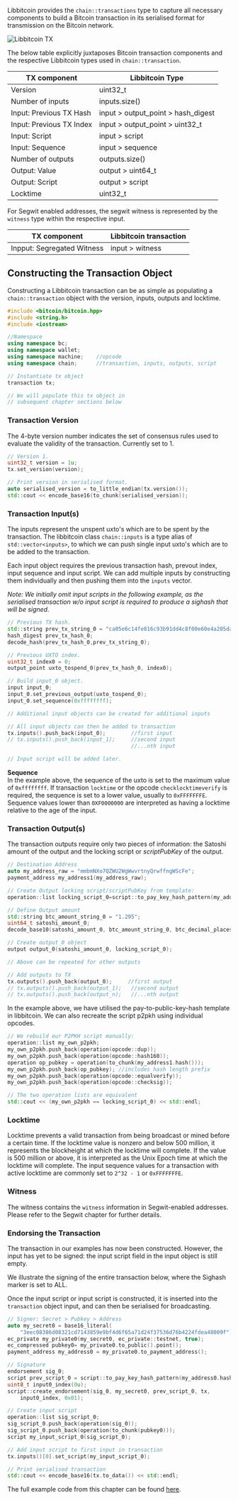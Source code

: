 Libbitcoin provides the `chain::transactions` type to capture all necessary components to build a Bitcoin transaction in its serialised format for transmission on the Bitcoin network.

<!-- Image of Libbitcoin Transaction classes and subclasses -->
![Libbitcoin TX](https://ipfs.io/ipfs/Qmf1HPdedXhxTfKy2gYChhXSNvZydaaPdMQbPWpX8tfnd1)

The below table explicitly juxtaposes Bitcoin transaction components and the respective Libbitcoin types used in `chain::transaction`.

| TX component             | Libbitcoin Type                   |
| -------------------------|-----------------------------------|
| Version                  | uint32_t                          |
| Number of inputs         | inputs.size()                     |
| Input: Previous TX Hash  | input > output_point > hash_digest|
| Input: Previous TX Index | input > output_point > uint32_t   |
| Input: Script            | input > script                    |
| Input: Sequence          | input > sequence                  |
| Number of outputs        | outputs.size()                    |
| Output: Value            | output > uint64_t                 |
| Output: Script           | output > script                   |
| Locktime                 | uint32_t                          |

For Segwit enabled addresses, the segwit witness is represented by the `witness` type within the respective input.

| TX component               | Libbitcoin transaction  |
| ---------------------------|-------------------------|
| Inpput: Segregated Witness | input > witness         |


## Constructing the Transaction Object

Constructing a Libbitcoin transaction can be as simple as populating a `chain::transaction` object with the version, inputs, outputs and locktime.

```c++
#include <bitcoin/bitcoin.hpp>
#include <string.h>
#include <iostream>

//Namespace
using namespace bc;
using namespace wallet;   
using namespace machine;    //opcode
using namespace chain;      //transaction, inputs, outputs, script
```

<!-- Example 1 (Part 1) -->
```c++
// Instantiate tx object
transaction tx;

// We will populate this tx object in
// subsequent chapter sections below
```
### Transaction Version
The 4-byte version number indicates the set of consensus rules used to evaluate the validity of the transaction. Currently set to 1.

<!-- Example 1 (Part 2) -->
```c++
// Version 1.
uint32_t version = 1u;
tx.set_version(version);

// Print version in serialised format.
auto serialised_version = to_little_endian(tx.version());
std::cout << encode_base16(to_chunk(serialised_version));
```

### Transaction Input(s)
The inputs represent the unspent uxto's which are to be spent by the transaction. The libbitcoin class `chain::inputs` is a type alias of `std::vector<inputs>`, to which we can push single input uxto's which are to be added to the transaction.

Each input object requires the previous transaction hash, prevout index, input sequence and input script. We can add multiple inputs by constructing them individually and then pushing them into the `inputs` vector.

*Note: We initially omit input scripts in the following example, as the serialised transaction w/o input script is required to produce a sighash that will be signed.*

<!-- Example 1 (Part 3) -->
```c++
// Previous TX hash.
std::string prev_tx_string_0 = "ca05e6c14fe816c93b91dd4c8f00e60e4a205da85741f26326d6f21f9a5ac5e9";
hash_digest prev_tx_hash_0;
decode_hash(prev_tx_hash_0,prev_tx_string_0);

// Previous UXTO index.
uint32_t index0 = 0;
output_point uxto_tospend_0(prev_tx_hash_0, index0);

// Build input_0 object.
input input_0;
input_0.set_previous_output(uxto_tospend_0);
input_0.set_sequence(0xffffffff);

// Additional input objects can be created for additional inputs

// All input objects can then be added to transaction
tx.inputs().push_back(input_0);        //first input
// tx.inputs().push_back(input_1);     //second input
                                       //...nth input

// Input script will be added later.
```
**Sequence**  
In the example above, the sequence of the uxto is set to the maximum value of `0xffffffff`.
If transaction `locktime` or the opcode `checklocktimeverify` is required, the sequence is set to a lower value, usually to `0xFFFFFFFE`. Sequence values lower than `0XF0000000` are interpreted as having a locktime relative to the age of the input.

### Transaction Output(s)

The transaction outputs require only two pieces of information: the Satoshi amount of the output and the locking script or *scriptPubKey* of the output.

<!-- Example 1 (Part 4) -->
```c++
// Destination Address
auto my_address_raw = "mmbmNXo7QZWU2WgWwvrtnyQrwffngWScFe";
payment_address my_address1(my_address_raw);

// Create Output locking script/scriptPubKey from template:
operation::list locking_script_0=script::to_pay_key_hash_pattern(my_address1.hash());

// Define Output amount
std::string btc_amount_string_0 = "1.295";
uint64_t satoshi_amount_0;
decode_base10(satoshi_amount_0, btc_amount_string_0, btc_decimal_places); // btc_decimal_places = 8

// Create output_0 object
output output_0(satoshi_amount_0, locking_script_0);

// Above can be repeated for other outputs

// Add outputs to TX
tx.outputs().push_back(output_0);     //first output
// tx.outputs().push_back(output_1);   //second output
// tx.outputs().push_back(output_n);   //...nth output
```
In the example above, we have utilised the pay-to-public-key-hash template in libbitcoin.
We can also recreate the script p2pkh using individual opcodes.

<!-- Example 1 (Part 5) -->
```c++
// We rebuild our P2PKH script manually:
operation::list my_own_p2pkh;
my_own_p2pkh.push_back(operation(opcode::dup));
my_own_p2pkh.push_back(operation(opcode::hash160));
operation op_pubkey = operation(to_chunk(my_address1.hash()));
my_own_p2pkh.push_back(op_pubkey); //includes hash length prefix
my_own_p2pkh.push_back(operation(opcode::equalverify));
my_own_p2pkh.push_back(operation(opcode::checksig));

// The two operation lists are equivalent
std::cout << (my_own_p2pkh == locking_script_0) << std::endl;
```

### Locktime  

Locktime prevents a valid transaction from being broadcast or mined before a certain time. If the locktime value is nonzero and below 500 million, it represents the blockheight at which the locktime will complete. If the value is 500 million or above, it is interpreted as the Unix Epoch time at which the locktime will complete. The input sequence values for a transaction with active locktime are commonly set to `2^32 - 1` or `0xFFFFFFFE`.

### Witness

The witness contains the `witness` information in Segwit-enabled addresses. Please refer to the Segwit chapter for further details.

### Endorsing the Transaction

The transaction in our examples has now been constructed. However, the input has yet to be signed: the input script field in the input object is still empty.

We illustrate the signing of the entire transaction below, where the Sighash marker is set to ALL.

Once the input script or input script is constructed, it is inserted into the `transaction` object input, and can then be serialised for broadcasting.

<!-- Example 1 (Part 6) -->
```c++
// Signer: Secret > Pubkey > Address
auto my_secret0 = base16_literal(
    "3eec08386d08321cd7143859e9bf4d6f65a71d24f37536d76b4224fdea48009f");
ec_private my_private0(my_secret0, ec_private::testnet, true);
ec_compressed pubkey0= my_private0.to_public().point();
payment_address my_address0 = my_private0.to_payment_address();

// Signature
endorsement sig_0;
script prev_script_0 = script::to_pay_key_hash_pattern(my_address0.hash());
uint8_t input0_index(0u);
script::create_endorsement(sig_0, my_secret0, prev_script_0, tx,
    input0_index, 0x01);

// Create input script
operation::list sig_script_0;
sig_script_0.push_back(operation(sig_0));
sig_script_0.push_back(operation(to_chunk(pubkey0)));
script my_input_script_0(sig_script_0);

// Add input script to first input in transaction
tx.inputs()[0].set_script(my_input_script_0);

// Print serialised transaction
std::cout << encode_base16(tx.to_data()) << std::endl;
```
The full example code from this chapter can be found [here](https://github.com/libbitcoin/libbitcoin/wiki/Examples:-Building-Transactions).
